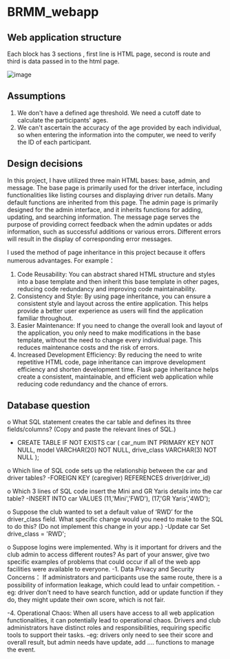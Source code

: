 # BRMM_webapp

## Web application structure
 Each block has 3 sections , first line is HTML page, second is route and third is data passed in to the html page.

![image](https://github.com/Alex-Beep-Cao/BRMM_webapp/assets/65649144/6b06a170-a831-4ccb-8a0c-1d2bd9bc1223)


## Assumptions
1. We don't have a defined age threshold. We need a cutoff date to calculate the participants' ages.
2. We can't ascertain the accuracy of the age provided by each individual, so when entering the information into the computer, we need to verify the ID of each participant.

## Design decisions
In this project, I have utilized three main HTML bases: base, admin, and message. The base page is primarily used for the driver interface, including functionalities like listing courses and displaying driver run details. Many default functions are inherited from this page.
The admin page is primarily designed for the admin interface, and it inherits functions for adding, updating, and searching information. 
The message page serves the purpose of providing correct feedback when the admin updates or adds information, such as successful additions or various errors. Different errors will result in the display of corresponding error messages.

I used the method of page inheritance in this project because it offers numerous advantages.
For example： 
1. Code Reusability: You can abstract shared HTML structure and styles into a base template and then inherit this base template in other pages, reducing code redundancy and improving code maintainability.
2. Consistency and Style: By using page inheritance, you can ensure a consistent style and layout across the entire application. This helps provide a better user experience as users will find the application familiar throughout.
3. Easier Maintenance: If you need to change the overall look and layout of the application, you only need to make modifications in the base template, without the need to change every individual page. This reduces maintenance costs and the risk of errors.
4. Increased Development Efficiency: By reducing the need to write repetitive HTML code, page inheritance can improve development efficiency and shorten development time.
Flask page inheritance helps create a consistent, maintainable, and efficient web application while reducing code redundancy and the chance of errors.

## Database question
o What SQL statement creates the car table and defines its three fields/columns? (Copy and paste the relevant lines of SQL.)
- CREATE TABLE IF NOT EXISTS car
(
car_num INT PRIMARY KEY NOT NULL,
model VARCHAR(20) NOT NULL,
drive_class VARCHAR(3) NOT NULL
);

o Which line of SQL code sets up the relationship between the car and driver tables?
-FOREIGN KEY (caregiver) REFERENCES driver(driver_id)

o Which 3 lines of SQL code insert the Mini and GR Yaris details into the car table?
-INSERT INTO car VALUES
(11,'Mini','FWD'),
(17,'GR Yaris','4WD');

o Suppose the club wanted to set a default value of ‘RWD’ for the driver_class field. What specific change would you need to make to the SQL to do this? (Do not implement this change in your app.)
-Update car Set drive_class = 'RWD';

o Suppose logins were implemented. Why is it important for drivers and the club admin to access different routes? As part of your answer, give two specific examples of problems
that could occur if all of the web app facilities were available to everyone.
-1. Data Privacy and Security Concerns： If administrators and participants use the same route, there is a possibility of information leakage, which could lead to unfair competition.
-eg: driver don't need to have search function, add or update function if they do, they might update their own score, which is not fair.
   
-4. Operational Chaos: When all users have access to all web application functionalities, it can potentially lead to operational chaos. Drivers and club administrators have distinct roles and responsibilities, requiring specific tools to support their tasks.
-eg: drivers only need to see their score and overall result, but admin needs have update, add .... functions to manage the event.
